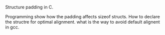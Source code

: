 Structure padding in C.

Programming show how the padding affects sizeof structs.
How to declare the structre for optimal alignment.
what is the way to avoid default alignent in gcc.
